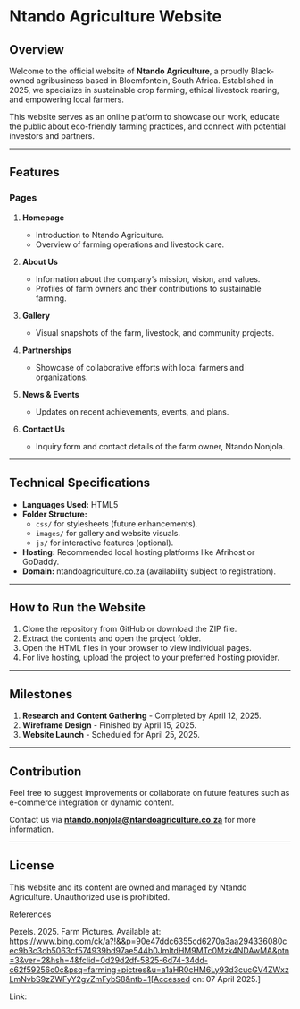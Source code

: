# Ntando Agriculture Website

## Overview

Welcome to the official website of **Ntando Agriculture**, a proudly Black-owned agribusiness based in Bloemfontein, South Africa. Established in 2025, we specialize in sustainable crop farming, ethical livestock rearing, and empowering local farmers.

This website serves as an online platform to showcase our work, educate the public about eco-friendly farming practices, and connect with potential investors and partners.

---

## Features

### Pages

1. **Homepage**

   - Introduction to Ntando Agriculture.
   - Overview of farming operations and livestock care.

2. **About Us**

   - Information about the company’s mission, vision, and values.
   - Profiles of farm owners and their contributions to sustainable farming.


3. **Gallery**

   - Visual snapshots of the farm, livestock, and community projects.

4. **Partnerships**

   - Showcase of collaborative efforts with local farmers and organizations.

5. **News & Events**

   - Updates on recent achievements, events, and plans.

6. **Contact Us**
   - Inquiry form and contact details of the farm owner, Ntando Nonjola.

---

## Technical Specifications

- **Languages Used:** HTML5
- **Folder Structure:**
  - `css/` for stylesheets (future enhancements).
  - `images/` for gallery and website visuals.
  - `js/` for interactive features (optional).
- **Hosting:** Recommended local hosting platforms like Afrihost or GoDaddy.
- **Domain:** ntandoagriculture.co.za (availability subject to registration).

---

## How to Run the Website

1. Clone the repository from GitHub or download the ZIP file.
2. Extract the contents and open the project folder.
3. Open the HTML files in your browser to view individual pages.
4. For live hosting, upload the project to your preferred hosting provider.

---

## Milestones

1. **Research and Content Gathering** - Completed by April 12, 2025.
2. **Wireframe Design** - Finished by April 15, 2025.
3. **Website Launch** - Scheduled for April 25, 2025.

---

## Contribution

Feel free to suggest improvements or collaborate on future features such as e-commerce integration or dynamic content.

Contact us via **ntando.nonjola@ntandoagriculture.co.za** for more information.

---

## License

This website and its content are owned and managed by Ntando Agriculture. Unauthorized use is prohibited.

References

Pexels. 2025. Farm Pictures. 
Available at: https://www.bing.com/ck/a?!&&p=90e47ddc6355cd6270a3aa294336080cec9b3c3cb5063cf574939bd97ae544b0JmltdHM9MTc0Mzk4NDAwMA&ptn=3&ver=2&hsh=4&fclid=0d29d2df-5825-6d74-34dd-c62f59256c0c&psq=farming+pictres&u=a1aHR0cHM6Ly93d3cucGV4ZWxzLmNvbS9zZWFyY2gvZmFybS8&ntb=1[Accessed on: 07 April 2025.]

 Link:
